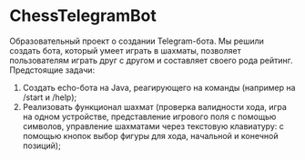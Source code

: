 # ChessTelegramBot
Образовательный проект о создании Telegram-бота. Мы решили создать бота, который умеет играть в шахматы, позволяет пользователям играть друг с другом и составляет своего рода рейтинг.
Предстоящие задачи:
1. Создать echo-бота на Java, реагирующего на команды (например на /start и /help);
2. Реализовать функционал шахмат (проверка валидности хода, игра на одном устройстве, представление игрового поля с помощью символов,
управление шахматами через текстовую клавиатуру: с помощью кнопок выбор фигуры для хода, начальной и конечной позиций);
